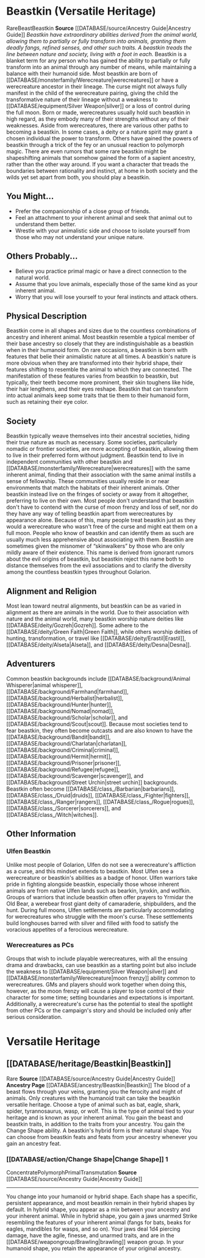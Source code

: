 ﻿---
id: '29'
name: Beastkin
source: '[[DATABASE/source/Ancestry Guide|Ancestry Guide]]'

---
# Beastkin (Versatile Heritage)

<span class="trait-rare item-trait">Rare</span><span class="item-trait">Beast</span><span class="item-trait">Beastkin</span>
**Source** [[DATABASE/source/Ancestry Guide|Ancestry Guide]] 
_Beastkin have extraordinary abilities derived from the animal world, allowing them to partially or fully transform into animals, granting them deadly fangs, refined senses, and other such traits. A beastkin treads the line between nature and society, living with a foot in each._
Beastkin is a blanket term for any person who has gained the ability to partially or fully transform into an animal through any number of means, while maintaining a balance with their humanoid side. Most beastkin are born of [[DATABASE/monsterfamily/Werecreature|werecreatures]] or have a werecreature ancestor in their lineage. The curse might not always fully manifest in the child of the werecreature pairing, giving the child the transformative nature of their lineage without a weakness to [[DATABASE/equipment/Silver Weapon|silver]] or a loss of control during the full moon. Born or made, werecreatures usually hold such beastkin in high regard, as they embody many of their strengths without any of their weaknesses.
 Aside from werecreatures, there are various other paths to becoming a beastkin. In some cases, a deity or a nature spirit may grant a chosen individual the power to transform. Others have gained the powers of beastkin through a trick of the fey or an unusual reaction to polymorph magic. There are even rumors that some rare beastkin might be shapeshifting animals that somehow gained the form of a sapient ancestry, rather than the other way around.
 If you want a character that treads the boundaries between rationality and instinct, at home in both society and the wilds yet set apart from both, you should play a beastkin.

## You Might...

* Prefer the companionship of a close group of friends.
* Feel an attachment to your inherent animal and seek that animal out to understand them better.
* Wrestle with your animalistic side and choose to isolate yourself from those who may not understand your unique nature.

## Others Probably...

* Believe you practice primal magic or have a direct connection to the natural world.
* Assume that you love animals, especially those of the same kind as your inherent animal.
* Worry that you will lose yourself to your feral instincts and attack others.

## Physical Description

Beastkin come in all shapes and sizes due to the countless combinations of ancestry and inherent animal. Most beastkin resemble a typical member of their base ancestry so closely that they are indistinguishable as a beastkin when in their humanoid form. On rare occasions, a beastkin is born with features that belie their animalistic nature at all times.
 A beastkin's nature is more obvious when they are transformed into their hybrid shape, their features shifting to resemble the animal to which they are connected. The manifestation of these features varies from beastkin to beastkin, but typically, their teeth become more prominent, their skin toughens like hide, their hair lengthens, and their eyes reshape. Beastkin that can transform into actual animals keep some traits that tie them to their humanoid form, such as retaining their eye color.

## Society

Beastkin typically weave themselves into their ancestral societies, hiding their true nature as much as necessary. Some societies, particularly nomadic or frontier societies, are more accepting of beastkin, allowing them to live in their preferred form without judgment. Beastkin tend to live in independent communities with other beastkin and [[DATABASE/monsterfamily/Werecreature|werecreatures]] with the same inherent animal, finding that their association with the same animal instills a sense of fellowship. These communities usually reside in or near environments that match the habitats of their inherent animals. Other beastkin instead live on the fringes of society or away from it altogether, preferring to live on their own.
 Most people don't understand that beastkin don't have to contend with the curse of moon frenzy and loss of self, nor do they have any way of telling beastkin apart from werecreatures by appearance alone. Because of this, many people treat beastkin just as they would a werecreature who wasn't free of the curse and might eat them on a full moon. People who know of beastkin and can identify them as such are usually much less apprehensive about associating with them. Beastkin are sometimes given the misnomer of “skinwalkers” by those who are only mildly aware of their existence. This name is derived from ignorant rumors about the evil origins of beastkin, but beastkin reject this name both to distance themselves from the evil associations and to clarify the diversity among the countless beastkin types throughout Golarion.

## Alignment and Religion

Most lean toward neutral alignments, but beastkin can be as varied in alignment as there are animals in the world. Due to their association with nature and the animal world, many beastkin worship nature deities like [[DATABASE/deity/Gozreh|Gozreh]]. Some adhere to the [[DATABASE/deity/Green Faith|Green Faith]], while others worship deities of hunting, transformation, or travel like [[DATABASE/deity/Erastil|Erastil]], [[DATABASE/deity/Alseta|Alseta]], and [[DATABASE/deity/Desna|Desna]].

## Adventurers

Common beastkin backgrounds include [[DATABASE/background/Animal Whisperer|animal whisperer]], [[DATABASE/background/Farmhand|farmhand]], [[DATABASE/background/Herbalist|herbalist]], [[DATABASE/background/Hunter|hunter]], [[DATABASE/background/Nomad|nomad]], [[DATABASE/background/Scholar|scholar]], and [[DATABASE/background/Scout|scout]]. Because most societies tend to fear beastkin, they often become outcasts and are also known to have the [[DATABASE/background/Bandit|bandit]], [[DATABASE/background/Charlatan|charlatan]], [[DATABASE/background/Criminal|criminal]], [[DATABASE/background/Hermit|hermit]], [[DATABASE/background/Prisoner|prisoner]], [[DATABASE/background/Refugee|refugee]], [[DATABASE/background/Scavenger|scavenger]], and [[DATABASE/background/Street Urchin|street urchin]] backgrounds.
 Beastkin often become [[DATABASE/class_/Barbarian|barbarians]], [[DATABASE/class_/Druid|druids]], [[DATABASE/class_/Fighter|fighters]], [[DATABASE/class_/Ranger|rangers]], [[DATABASE/class_/Rogue|rogues]], [[DATABASE/class_/Sorcerer|sorcerers]], and [[DATABASE/class_/Witch|witches]].

## Other Information

### Ulfen Beastkin

Unlike most people of Golarion, Ulfen do not see a werecreature's affliction as a curse, and this mindset extends to beastkin. Most Ulfen see a werecreature or beastkin's abilities as a badge of honor. Ulfen warriors take pride in fighting alongside beastkin, especially those whose inherent animals are from native Ulfen lands such as bearkin, lynxkin, and wolfkin. Groups of warriors that include beastkin often offer prayers to Yrmidar the Old Bear, a werebear frost giant deity of camaraderie, shipbuilders, and the hunt.
 During full moons, Ulfen settlements are particularly accommodating for werecreatures who struggle with the moon's curse. These settlements build longhouses barred with silver and filled with food to satisfy the voracious appetites of a ferocious werecreature.

### Werecreatures as PCs

Groups that wish to include playable werecreatures, with all the ensuing drama and drawbacks, can use beastkin as a starting point but also include the weakness to [[DATABASE/equipment/Silver Weapon|silver]] and [[DATABASE/monsterfamily/Werecreature|moon frenzy]] ability common to werecreatures. GMs and players should work together when doing this, however, as the moon frenzy will cause a player to lose control of their character for some time; setting boundaries and expectations is important. Additionally, a werecreature's curse has the potential to steal the spotlight from other PCs or the campaign's story and should be included only after serious consideration.

# Versatile Heritage

## [[DATABASE/heritage/Beastkin|Beastkin]]

<span class="trait-rare item-trait">Rare</span>
**Source** [[DATABASE/source/Ancestry Guide|Ancestry Guide]] 
**Ancestry Page** [[DATABASE/ancestry/Beastkin|Beastkin]]
The blood of a beast flows through your veins, granting you the ferocity and might of animals. Only creatures with the humanoid trait can take the beastkin versatile heritage. Choose a type of animal such as bat, eagle, shark, spider, tyrannosaurus, wasp, or wolf. This is the type of animal tied to your heritage and is known as your inherent animal. You gain the beast and beastkin traits, in addition to the traits from your ancestry. You gain the Change Shape ability. A beastkin's hybrid form is their natural shape. You can choose from beastkin feats and feats from your ancestry whenever you gain an ancestry feat.

### [[DATABASE/action/Change Shape|Change Shape]] <span class="action-icon">1</span>

<span class="item-trait">Concentrate</span><span class="item-trait">Polymorph</span><span class="item-trait">Primal</span><span class="item-trait">Transmutation</span>
**Source** [[DATABASE/source/Ancestry Guide|Ancestry Guide]]

---
You change into your humanoid or hybrid shape. Each shape has a specific, persistent appearance, and most beastkin remain in their hybrid shapes by default. In hybrid shape, you appear as a mix between your ancestry and your inherent animal. While in hybrid shape, you gain a jaws unarmed Strike resembling the features of your inherent animal (fangs for bats, beaks for eagles, mandibles for wasps, and so on). Your jaws deal 1d4 piercing damage, have the agile, finesse, and unarmed traits, and are in the [[DATABASE/weapongroup/Brawling|brawling]] weapon group. In your humanoid shape, you retain the appearance of your original ancestry.